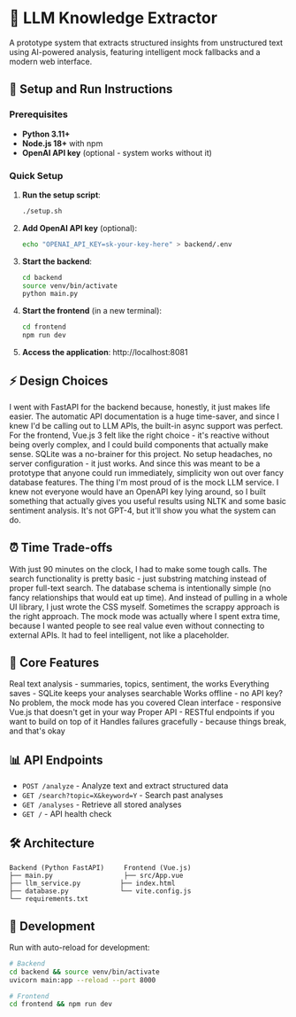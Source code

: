 # 🧠 LLM Knowledge Extractor

A prototype system that extracts structured insights from unstructured text using AI-powered analysis, featuring intelligent mock fallbacks and a modern web interface.

## 🚀 Setup and Run Instructions

### Prerequisites

-   **Python 3.11+**
-   **Node.js 18+** with npm
-   **OpenAI API key** (optional - system works without it)

### Quick Setup

1. **Run the setup script**:

    ```bash
    ./setup.sh
    ```

2. **Add OpenAI API key** (optional):

    ```bash
    echo "OPENAI_API_KEY=sk-your-key-here" > backend/.env
    ```

3. **Start the backend**:

    ```bash
    cd backend
    source venv/bin/activate
    python main.py
    ```

4. **Start the frontend** (in a new terminal):

    ```bash
    cd frontend
    npm run dev
    ```

5. **Access the application**: http://localhost:8081

## ⚡ Design Choices

I went with FastAPI for the backend because, honestly, it just makes life easier. The automatic API documentation is a huge time-saver, and since I knew I'd be calling out to LLM APIs, the built-in async support was perfect. For the frontend, Vue.js 3 felt like the right choice - it's reactive without being overly complex, and I could build components that actually make sense.
SQLite was a no-brainer for this project. No setup headaches, no server configuration - it just works. And since this was meant to be a prototype that anyone could run immediately, simplicity won out over fancy database features.
The thing I'm most proud of is the mock LLM service. I knew not everyone would have an OpenAPI key lying around, so I built something that actually gives you useful results using NLTK and some basic sentiment analysis. It's not GPT-4, but it'll show you what the system can do.

## ⏰ Time Trade-offs

With just 90 minutes on the clock, I had to make some tough calls. The search functionality is pretty basic - just substring matching instead of proper full-text search. The database schema is intentionally simple (no fancy relationships that would eat up time). And instead of pulling in a whole UI library, I just wrote the CSS myself. Sometimes the scrappy approach is the right approach.
The mock mode was actually where I spent extra time, because I wanted people to see real value even without connecting to external APIs. It had to feel intelligent, not like a placeholder.

## 🎯 Core Features

Real text analysis - summaries, topics, sentiment, the works
Everything saves - SQLite keeps your analyses searchable
Works offline - no API key? No problem, the mock mode has you covered
Clean interface - responsive Vue.js that doesn't get in your way
Proper API - RESTful endpoints if you want to build on top of it
Handles failures gracefully - because things break, and that's okay

## 📊 API Endpoints

-   `POST /analyze` - Analyze text and extract structured data
-   `GET /search?topic=X&keyword=Y` - Search past analyses
-   `GET /analyses` - Retrieve all stored analyses
-   `GET /` - API health check

## 🛠️ Architecture

```
Backend (Python FastAPI)     Frontend (Vue.js)
├── main.py                  ├── src/App.vue
├── llm_service.py          ├── index.html
├── database.py             └── vite.config.js
└── requirements.txt
```

## 🔧 Development

Run with auto-reload for development:

```bash
# Backend
cd backend && source venv/bin/activate
uvicorn main:app --reload --port 8000

# Frontend
cd frontend && npm run dev
```
